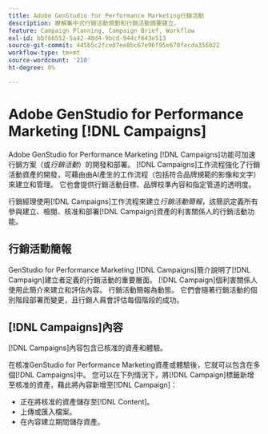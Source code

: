 ```yaml
---
title: Adobe GenStudio for Performance Marketing行銷活動
description: 瞭解集中式行銷活動規劃和行銷活動摘要建立。
feature: Campaign Planning, Campaign Brief, Workflow
exl-id: bbf66552-5a42-48d4-9bcd-944cf643e513
source-git-commit: 445b5c2fce07ee8bc67e96f95e670fecda356b22
workflow-type: tm+mt
source-wordcount: '210'
ht-degree: 0%

---
```


# Adobe GenStudio for Performance Marketing [!DNL Campaigns]

Adobe GenStudio for Performance Marketing [!DNL Campaigns]功能可加速行銷方案（或&#x200B;_行銷活動_）的開發和部署。 [!DNL Campaigns]工作流程強化了行銷活動資產的開發，可藉由由AI產生的工作流程（包括符合品牌規範的影像和文字）來建立和管理。 它也會提供行銷活動目標、品牌校準內容和指定管道的透明度。

行銷經理使用[!DNL Campaigns]工作流程來建立&#x200B;_行銷活動簡報_，該簡訊定義所有參與建立、檢閱、核准和部署[!DNL Campaign]資產的利害關係人的行銷活動功能。

## 行銷活動簡報

GenStudio for Performance Marketing [!DNL Campaigns]簡介說明了[!DNL Campaign]建立者定義的行銷活動的重要層面。 [!DNL Campaign]個利害關係人使用此簡介來建立和評估內容。 行銷活動簡報為動態。 它們會隨著行銷活動的個別階段部署而變更，且行銷人員會評估每個階段的成功。

## [!DNL Campaigns]內容

[!DNL Campaigns]內容包含已核准的資產和體驗。

在核准GenStudio for Performance Marketing資產或體驗後，它就可以包含在多個[!DNL Campaigns]中。 您可以在下列情況下，將[!DNL Campaign]標籤新增至核准的資產，藉此將內容新增至[!DNL Campaign]：

* 正在將核准的資產儲存至[!DNL Content]。
* 上傳或匯入檔案。
* 在內容建立期間儲存資產。

